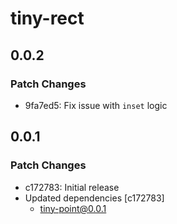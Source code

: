 # tiny-rect

## 0.0.2

### Patch Changes

- 9fa7ed5: Fix issue with `inset` logic

## 0.0.1

### Patch Changes

- c172783: Initial release
- Updated dependencies [c172783]
  - tiny-point@0.0.1
